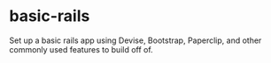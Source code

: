 basic-rails
===========

Set up a basic rails app using Devise, Bootstrap, Paperclip, and other commonly used features to build off of.